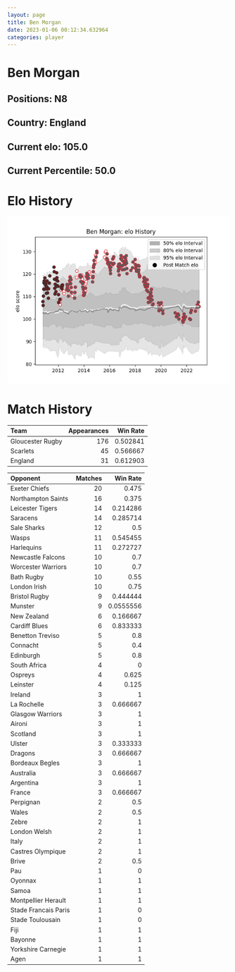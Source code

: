 ```yaml
---  
layout: page  
title: Ben Morgan  
date: 2023-01-06 00:12:34.632964  
categories: player  
---
```

# Ben Morgan

## Positions: N8

## Country: England

## Current elo: 105.0

## Current Percentile: 50.0

# Elo History


![elo history](history_BenMorgan.png)
# Match History


| Team             |   Appearances |   Win Rate |
|:-----------------|--------------:|-----------:|
| Gloucester Rugby |           176 |   0.502841 |
| Scarlets         |            45 |   0.566667 |
| England          |            31 |   0.612903 |

| Opponent             |   Matches |   Win Rate |
|:---------------------|----------:|-----------:|
| Exeter Chiefs        |        20 |  0.475     |
| Northampton Saints   |        16 |  0.375     |
| Leicester Tigers     |        14 |  0.214286  |
| Saracens             |        14 |  0.285714  |
| Sale Sharks          |        12 |  0.5       |
| Wasps                |        11 |  0.545455  |
| Harlequins           |        11 |  0.272727  |
| Newcastle Falcons    |        10 |  0.7       |
| Worcester Warriors   |        10 |  0.7       |
| Bath Rugby           |        10 |  0.55      |
| London Irish         |        10 |  0.75      |
| Bristol Rugby        |         9 |  0.444444  |
| Munster              |         9 |  0.0555556 |
| New Zealand          |         6 |  0.166667  |
| Cardiff Blues        |         6 |  0.833333  |
| Benetton Treviso     |         5 |  0.8       |
| Connacht             |         5 |  0.4       |
| Edinburgh            |         5 |  0.8       |
| South Africa         |         4 |  0         |
| Ospreys              |         4 |  0.625     |
| Leinster             |         4 |  0.125     |
| Ireland              |         3 |  1         |
| La Rochelle          |         3 |  0.666667  |
| Glasgow Warriors     |         3 |  1         |
| Aironi               |         3 |  1         |
| Scotland             |         3 |  1         |
| Ulster               |         3 |  0.333333  |
| Dragons              |         3 |  0.666667  |
| Bordeaux Begles      |         3 |  1         |
| Australia            |         3 |  0.666667  |
| Argentina            |         3 |  1         |
| France               |         3 |  0.666667  |
| Perpignan            |         2 |  0.5       |
| Wales                |         2 |  0.5       |
| Zebre                |         2 |  1         |
| London Welsh         |         2 |  1         |
| Italy                |         2 |  1         |
| Castres Olympique    |         2 |  1         |
| Brive                |         2 |  0.5       |
| Pau                  |         1 |  0         |
| Oyonnax              |         1 |  1         |
| Samoa                |         1 |  1         |
| Montpellier Herault  |         1 |  1         |
| Stade Francais Paris |         1 |  0         |
| Stade Toulousain     |         1 |  0         |
| Fiji                 |         1 |  1         |
| Bayonne              |         1 |  1         |
| Yorkshire Carnegie   |         1 |  1         |
| Agen                 |         1 |  1         |